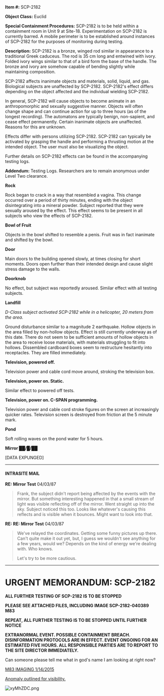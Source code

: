 **Item #:** SCP-2182

**Object Class:** Euclid

**Special Containment Procedures:** SCP-2182 is to be held within a containment room in Unit 9 at Site-18. Experimentation on SCP-2182 is currently barred. A mobile perimeter is to be established around instances of SCP-2182 for the purposes of monitoring during testing.

**Description:** SCP-2182 is a bronze, winged rod similar in appearance to a traditional Greek caduceus. The rod is 35 cm long and entwined with ivory. Folded ivory wings similar to that of a bird form the base of the handle. The bronze and ivory are somehow capable of bending slightly while maintaining composition.

SCP-2182 affects inanimate objects and materials, solid, liquid, and gas. Biological subjects are unaffected by SCP-2182. SCP-2182's effect differs depending on the object affected and the individual wielding SCP-2182.

In general, SCP-2182 will cause objects to become animate in an anthropomorphic and sexually suggestive manner. Objects will often change shape and can continue action for up to three hours (as of the longest recording). The automatons are typically benign, non-sapient, and cease effect permanently. Certain inanimate objects are unaffected. Reasons for this are unknown.

Effects differ with persons utilizing SCP-2182. SCP-2182 can typically be activated by grasping the handle and performing a thrusting motion at the intended object. The user must also be visualizing the object.

Further details on SCP-2182 effects can be found in the accompanying testing logs.

**Addendum:** Testing Logs. Researchers are to remain anonymous under Level Two clearance.

**Rock**

Rock began to crack in a way that resembled a vagina. This change occurred over a period of thirty minutes, ending with the object disintegrating into a mineral powder. Subject reported that they were sexually aroused by the effect. This effect seems to be present in all subjects who view the effects of SCP-2182.

**Bowl of Fruit**

Objects in the bowl shifted to resemble a penis. Fruit was in fact inanimate and shifted by the bowl.

**Door**

Main doors to the building opened slowly, at times closing for short moments. Doors open further than their intended design and cause slight stress damage to the walls.

**Doorknob**

No effect, but subject was reportedly aroused. Similar effect with all testing subjects.

**Landfill**

_D-Class subject activated SCP-2182 while in a helicopter, 20 meters from the area._

Ground disturbance similar to a magnitude 2 earthquake. Hollow objects in the area filled by non-hollow objects. Effect is still currently underway as of this date. There do not seem to be sufficient amounts of hollow objects in the area to receive loose materials, with materials struggling to fit into hollows. Dissembled cardboard boxes seem to restructure hesitantly into receptacles. They are filled immediately.

**Television, powered off.**

Television power and cable cord move around, stroking the television box.

**Television, power on. Static.**

Similar effect to powered off tests.

**Television, power on. C-SPAN programming.**

Television power and cable cord stroke figures on the screen at increasingly quicker rates. Television screen is destroyed from friction at the 5 minute mark.

**Pond**

Soft rolling waves on the pond water for 5 hours.

**Mirror ██/█/██**

\[DATA EXPUNGED\]

* * *

#### INTRASITE MAIL

**RE: Mirror Test** 04/03/87

> Frank, the subject didn't report being affected by the events with the mirror. But something interesting happened in that a small stream of light was visible reflecting off of the mirror. Went straight up into the sky. Subject noticed this too. Looks like whatever's causing this reflects and is visible when it bounces. Might want to look into that.

**RE: RE: Mirror Test** 04/03/87

> We've relayed the coordinates. Getting some funny pictures up there. Can't quite make it out yet, but, I guess we wouldn't see anything for a few years, would we? Depends on the kind of energy we're dealing with. Who knows.
> 
> Let's try to be more cautious.

* * *

URGENT MEMORANDUM: SCP-2182
===========================

**ALL FURTHER TESTING OF SCP-2182 IS TO BE STOPPED**

**PLEASE SEE ATTACHED FILES, INCLUDING IMAGE SCP-2182-040389 M83**

**REPEAT, ALL FURTHER TESTING IS TO BE STOPPED UNTIL FURTHER NOTICE**

**EXTRANORMAL EVENT. POSSIBLE CONTAINMENT BREACH. DISINFORMATION PROTOCOLS ARE IN EFFECT. EVENT ONGOING FOR AN ESTIMATED FIVE HOURS. ALL RESPONSIBLE PARTIES ARE TO REPORT TO THE SITE DIRECTOR IMMEDIATELY.**

Can someone please tell me what in god's name I am looking at right now?

[M83 IMAGING 1/14/2015](javascript:;)

[Anomaly outlined for visibility.](javascript:;)

![xyMhZDC.png](http://scp-wiki.wdfiles.com/local--files/scp-2182/xyMhZDC.png)